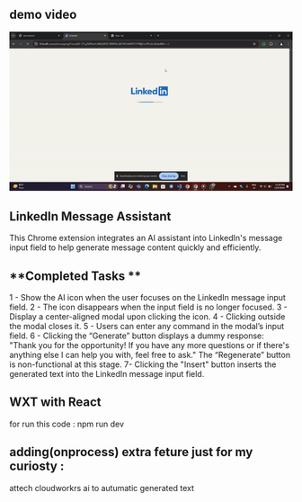 ## demo video

![Demo](./Demo/demo.gif)


## LinkedIn Message Assistant
This Chrome extension integrates an AI assistant into LinkedIn's message input field to help generate message content quickly and efficiently.


## **Completed Tasks **

1 - Show the AI icon when the user focuses on the LinkedIn message input field.
2 - The icon disappears when the input field is no longer focused.
3 - Display a center-aligned modal upon clicking the icon.
4 - Clicking outside the modal closes it.
5 - Users can enter any command in the modal’s input field.
6 - Clicking the “Generate” button displays a dummy response:
"Thank you for the opportunity! If you have any more questions or if there's anything else I can help you with, feel free to ask."
The “Regenerate” button is non-functional at this stage.
7- Clicking the "Insert" button inserts the generated text into the LinkedIn message input field.

## WXT with React 

for run this code : npm run dev 


## adding(onprocess) extra feture just for my curiosty :
attech cloudworkrs ai to autumatic generated text 